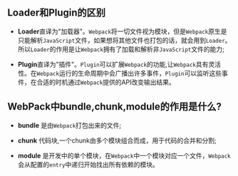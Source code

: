 
## Loader和Plugin的区别

- **Loader**直译为"加载器"。`Webpack`将⼀切⽂件视为模块，但是`Webpack`原⽣是只能解析`JavaScript`⽂件，如果想将其他⽂件也打包的话，就会⽤到`Loader`。所以`Loader`的作⽤是让`Webpack`拥有了加载和解析非`JavaScript`文件的能力;
    
- **Plugin**直译为"插件"。`Plugin`可以扩展`Webpack`的功能,让`Webpack`具有灵活性。在`Webpack`运⾏的⽣命周期中会⼴播出许多事件，`Plugin`可以监听这些事件，在合适的时机通过`Webpack`提供的API改变输出结果。

## WebPack中bundle,chunk,module的作用是什么?

- **bundle** 是由`Webpack`打包出来的文件;
    
- **chunk** 代码块,一个chunk由多个模块组合⽽成，⽤于代码的合并和分割;
    
- **module** 是开发中的单个模块，在`Webpack`中⼀个模块对应⼀个⽂件，`Webpack`会从配置的`entry`中递归开始找出所有依赖的模块。

